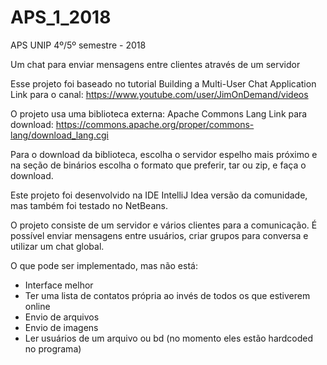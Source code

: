 # APS_1_2018

APS UNIP 4º/5º semestre - 2018

Um chat para enviar mensagens entre clientes através de um servidor


Esse projeto foi baseado no tutorial Building a Multi-User Chat Application
Link para o canal: https://www.youtube.com/user/JimOnDemand/videos


O projeto usa uma biblioteca externa: Apache Commons Lang
Link para download: https://commons.apache.org/proper/commons-lang/download_lang.cgi

Para o download da biblioteca, escolha o servidor espelho mais próximo e na seção de binários escolha o formato que preferir, tar ou zip, e faça o download.


Este projeto foi desenvolvido na IDE IntelliJ Idea versão da comunidade, mas também foi testado no NetBeans.


O projeto consiste de um servidor e vários clientes para a comunicação.
É possível enviar mensagens entre usuários, criar grupos para conversa e utilizar um chat global.


O que pode ser implementado, mas não está:
- Interface melhor
- Ter uma lista de contatos própria ao invés de todos os que estiverem online
- Envio de arquivos
- Envio de imagens
- Ler usuários de um arquivo ou bd (no momento eles estão hardcoded no programa)

